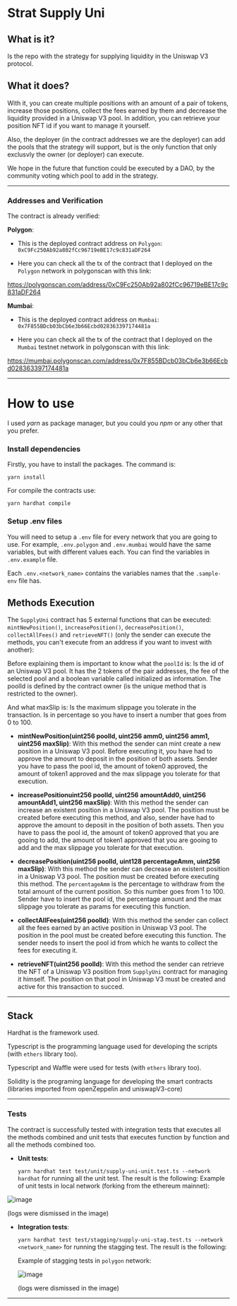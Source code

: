 # Strat Supply Uni

## What is it?

Is the repo with the strategy for supplying liquidity in the Uniswap V3 protocol.

## What it does?

With it, you can create multiple positions with an amount of a pair of tokens, increase those positions, collect the fees earned by them and decrease the liquidity provided in a Uniswap V3 pool. In addition, you can retrieve your position NFT id if you want to manage it yourself.


Also, the deployer (in the contract addresses we are the deployer) can add the pools that the strategy will support, but is the only function that only exclusvly the owner (or deployer) can execute.

We hope in the future that function could be executed by a DAO, by the community voting which pool to add in the strategy.

---------

### Addresses and Verification

The contract is already verified:

**Polygon**:

* This is the deployed contract address on `Polygon`: `0xC9Fc250Ab92a802fCc96719eBE17c9c831aDF264`

* Here you can check all the tx of the contract that I deployed on the `Polygon` network in polygonscan with this link: 

https://polygonscan.com/address/0xC9Fc250Ab92a802fCc96719eBE17c9c831aDF264


**Mumbai**:

* This is the deployed contract address on `Mumbai`: `0x7F855BDcb03bCb6e3b66Ecbd028363397174481a`

* Here you can check all the tx of the contract that I deployed on the `Mumbai` testnet network in polygonscan with this link: 

https://mumbai.polygonscan.com/address/0x7F855BDcb03bCb6e3b66Ecbd028363397174481a
 
---

# How to use

I used _yarn_ as package manager, but you could you _npm_ or any other that you prefer.


### Install dependencies
Firstly, you have to install the packages. The command is:

`yarn install`

For compile the contracts use:

`yarn hardhat compile`

### Setup .env files

You will need to setup a `.env` file for every network that you are going to use.
For example, `.env.polygon` and `.env.mumbai` would have the same variables, but with different values each. You can find the variables in `.env.example` file.

Each `.env.<network_name>` contains the variables names that the `.sample-env` file has.

## Methods Execution

The `SupplyUni` contract has 5 external functions that can be executed: `mintNewPosition()`, `increasePosition()`, `decreasePosition()`, `collectAllFees()` and `retrieveNFT()` (only the sender can execute the methods, you can't execute from an address if you want to invest with another):

Before explaining them is important to know what the `poolId` is: 
Is the id of an Uniswap V3 pool. It has the 2 tokens of the pair addresses, the fee of the selected pool and a boolean variable called initialized as information. The poolId is defined by the contract owner (is the unique method that is restricted to the owner).

And what maxSlip is:
Is the maximum slippage you tolerate in the transaction. Is in percentage so you have to insert a number that goes from 0 to 100.

* **mintNewPosition(uint256 poolId, uint256 amm0, uint256 amm1, uint256 maxSlip)**:
  With this method the sender can mint create a new position in a Uniswap V3 pool. Before executing it, you have had to approve the amount to deposit in  the position of both assets. 
  Sender you have to pass the pool id, the amount of token0 approved, the amount of token1 approved and the max slippage you tolerate for that     execution.

* **increasePositionuint256 poolId, uint256 amountAdd0, uint256 amountAdd1, uint256 maxSlip)**: 
  With this method the sender can increase an existent position in a Uniswap V3 pool. The position must be created before executing this method, and also, sender have had to approve the amount to deposit in the position of both assets. Then you have to pass the pool id, the amount of token0 approved that you are gooing to add, the amount of token1 approved that you are gooing to add and the max slippage you tolerate for that execution.
  
* **decreasePosition(uint256 poolId, uint128 percentageAmm, uint256 maxSlip)**:
  With this method the sender can decrease an existent position in a Uniswap V3 pool. The position must be created before executing this method.
  The `percentageAmm` is the percentage to withdraw from the total amount of the current position. So this number goes from 1 to 100.
  Sender have to insert the pool id, the percentage amount and the max slippage you tolerate as params for executing this function.
  
* **collectAllFees(uint256 poolId)**: 
  With this method the sender can collect all the fees earned by an active position in Uniswap V3 pool. The position in the pool must be created before executing this function. The sender needs to insert the pool id from which he wants to collect the fees for executing it.
  
* **retrieveNFT(uint256 poolId)**: 
  With this method the sender can retrieve the NFT of a Uniswap V3 position from `SupplyUni` contract for managing it himself. The position on that pool in Uniswap V3 must be created and active for this transaction to succed. 


--------

## Stack

Hardhat is the framework used.

Typescript is the programming language used for developing the scripts (with `ethers` library too).

Typescript and Waffle were used for tests (with `ethers` library too).

Solidity is the programing language for developing the smart contracts (libraries imported from openZeppelin and uniswapV3-core)

---

### Tests

The contract is successfully tested with integration tests that executes all the methods combined and unit tests that executes function by function and all the methods combined too.

* **Unit tests**:

  `yarn hardhat test test/unit/supply-uni-unit.test.ts --network hardhat` for running all the unit test. The result is the following:
  Example of unit tests in local network (forking from the ethereum mainnet):

![image](https://user-images.githubusercontent.com/71539596/185839028-c68c4acc-634a-4e38-84b1-1e9f786dfbef.png)

  (logs were dismissed in the image)
  

* **Integration tests**:

  `yarn hardhat test test/stagging/supply-uni-stag.test.ts --network <network_name>` for running the stagging test. The result is the following:

  Example of stagging tests in `polygon` network:

  ![image](https://user-images.githubusercontent.com/71539596/185839063-ce509225-362d-425e-b29f-b8a0b2d6d6c2.png)

  (logs were dismissed in the image)



-------

